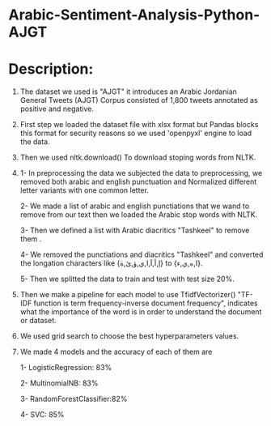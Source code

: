 # Arabic-Sentiment-Analysis-Python-AJGT

# Description:
1) The dataset we used is "AJGT" it introduces an Arabic Jordanian General Tweets (AJGT) Corpus consisted of 1,800 tweets annotated as positive and negative.

2) First step we loaded the dataset file with xlsx format but Pandas blocks this format for security reasons so we used 'openpyxl' engine to load the data.

3) Then we used nltk.download() To download stoping words from NLTK.

4) 1- In preprocessing the data we subjected the data to preprocessing, we removed both arabic and english punctuation and Normalized different letter variants with one common letter.

    2- We made a list of arabic and english punctiations that we wand to remove from our text then we loaded the Arabic stop words with NLTK.

    3- Then we defined a list with Arabic diacritics "Tashkeel" to remove them .

    4- We removed the punctiations and diacritics "Tashkeel" and converted the longation characters like {إ,أ,آ,ا,ي,ؤ,ئ,ة} to {ا,ه,ي,ء}.

    5- Then we splitted the data to train and test with test size 20%.

5) Then we make a pipeline for each model to use TfidfVectorizer() "TF-IDF function is term frequency-inverse document frequency", indicates what the importance of the word is in order to understand the document or dataset.

6) We used grid search to choose the best hyperparameters values.

7) We made 4 models and the accuracy of each of them are

    1- LogisticRegression: 83%

    2- MultinomialNB: 83%

    3- RandomForestClassifier:82%

    4- SVC: 85%
